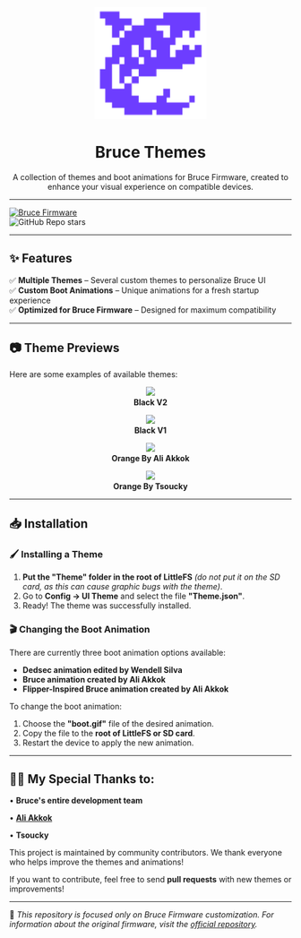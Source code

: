 <p align="center">
  <img src="repositório/icon.png" width="200"/>
</p>

<h1 align="center">Bruce Themes</h1>

<p align="center">
  A collection of themes and boot animations for Bruce Firmware, created to enhance your visual experience on compatible devices.
</p>

---

[![Bruce Firmware](https://img.shields.io/badge/Bruce-Firmware-0A66C2?style=for-the-badge&logo=github)](https://github.com/pr3y/Bruce)  
![GitHub Repo stars](https://img.shields.io/github/stars/wsedits01/Bruce-Themes?style=for-the-badge)  

---

## ✨ Features  

✅ **Multiple Themes** – Several custom themes to personalize Bruce UI  
✅ **Custom Boot Animations** – Unique animations for a fresh startup experience  
✅ **Optimized for Bruce Firmware** – Designed for maximum compatibility  

---

## 📷 Theme Previews  

Here are some examples of available themes:

<p align="center">
  <img src="repositório/theme1.jpg" width="250"/><br>
  <b>Black V2</b>
</p>

<p align="center">
  <img src="repositório/theme2.jpg" width="250"/><br>
  <b>Black V1</b>
</p>

<p align="center">
  <img src="repositório/theme3.jpg" width="250"/><br>
  <b>Orange By Ali Akkok</b>
</p>

<p align="center">
  <img src="repositório/theme4.png" width="250"/><br>
  <b>Orange By Tsoucky</b>
</p>

---

## 📥 Installation  

### 🖌️ Installing a Theme  

1. **Put the "Theme" folder in the root of LittleFS** *(do not put it on the SD card, as this can cause graphic bugs with the theme)*.
2. Go to **Config → UI Theme** and select the file **"Theme.json"**.
3. Ready! The theme was successfully installed.

### 🎬 Changing the Boot Animation  

There are currently three boot animation options available: 

- **Dedsec animation edited by Wendell Silva**
- **Bruce animation created by Ali Akkok** 
- **Flipper-Inspired Bruce animation created by Ali Akkok** 

To change the boot animation:

1. Choose the **"boot.gif"** file of the desired animation.
2. Copy the file to the **root of LittleFS or SD card**.
3. Restart the device to apply the new animation.

---

## 👨‍💻 My Special Thanks to:

• **Bruce's entire development team**

• **[Ali Akkok](https://github.com/aliakkok)**

• **Tsoucky**

This project is maintained by community contributors. We thank everyone who helps improve the themes and animations!

If you want to contribute, feel free to send **pull requests** with new themes or improvements!

---

🔹 *This repository is focused only on Bruce Firmware customization. For information about the original firmware, visit the [official repository](https://github.com/pr3y/Bruce).*  